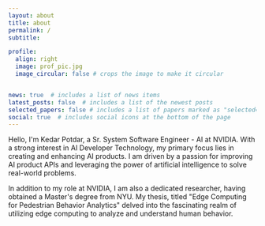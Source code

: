 ```yaml
---
layout: about
title: about
permalink: /
subtitle: 

profile:
  align: right
  image: prof_pic.jpg
  image_circular: false # crops the image to make it circular


news: true  # includes a list of news items
latest_posts: false  # includes a list of the newest posts
selected_papers: false # includes a list of papers marked as "selected={true}"
social: true  # includes social icons at the bottom of the page
---
```


Hello, I'm Kedar Potdar, a Sr. System Software Engineer - AI at NVIDIA. With a strong interest in AI Developer Technology, my primary focus lies in creating and enhancing AI products. I am driven by a passion for improving AI product APIs and leveraging the power of artificial intelligence to solve real-world problems.

In addition to my role at NVIDIA, I am also a dedicated researcher, having obtained a Master's degree from NYU. My thesis, titled "Edge Computing for Pedestrian Behavior Analytics" delved into the fascinating realm of utilizing edge computing to analyze and understand human behavior. 